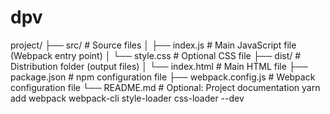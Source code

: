 # dpv

project/
├── src/                # Source files
│   ├── index.js        # Main JavaScript file (Webpack entry point)
│   └── style.css       # Optional CSS file
├── dist/               # Distribution folder (output files)
│   └── index.html      # Main HTML file
├── package.json        # npm configuration file
├── webpack.config.js   # Webpack configuration file
└── README.md           # Optional: Project documentation
yarn add webpack webpack-cli style-loader css-loader --dev

